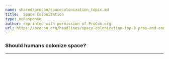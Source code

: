 ```yaml
---
name: shared/procon/spacecolonization_topic.md
title:  Space Colonization 
type: noResponse
author: reprinted with permission of ProCon.org
url: https://procon.org/headlines/space-colonization-top-3-pros-and-cons/ 
---
```


###  Should humans colonize space?

---

